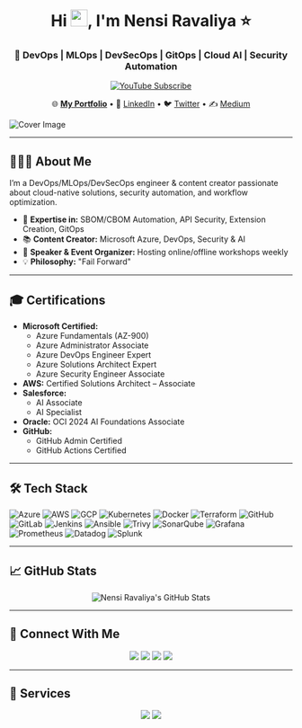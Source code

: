 <h1 align="center">Hi <img src="https://raw.githubusercontent.com/MartinHeinz/MartinHeinz/master/wave.gif" width="30px" height="30px">, I'm Nensi Ravaliya ⭐</h1>

<h3 align="center">🚀 DevOps | MLOps | DevSecOps | GitOps | Cloud AI | Security Automation</h3>

<p align="center">
  <a href="https://www.youtube.com/@yatricloud?sub_confirmation=1">
    <img src="https://img.shields.io/badge/Subscribe-FF0000?style=for-the-badge&logo=youtube&logoColor=white" alt="YouTube Subscribe"/>
  </a>
</p>

<p align="center">
  🌐 <a href="https://www.nensiravaliya.me"><strong>My Portfolio</strong></a> • 
  💼 <a href="https://www.linkedin.com/in/nencyravaliya28/">LinkedIn</a> • 
  🐦 <a href="https://twitter.com/NencyRavaliya">Twitter</a> • 
  ✍️ <a href="https://medium.com/@ravaliyanensi">Medium</a>
</p>

![Cover Image](https://github.com/Nency-Ravaliya/Nency-Ravaliya/assets/117109265/756e5f8d-d3d3-4fb7-87bb-8fb46ad8901b)

---

## 👩🏻‍💻 About Me

I’m a DevOps/MLOps/DevSecOps engineer & content creator passionate about cloud-native solutions, security automation, and workflow optimization.

- 🧠 **Expertise in:** SBOM/CBOM Automation, API Security, Extension Creation, GitOps
- 📚 **Content Creator:** Microsoft Azure, DevOps, Security & AI 
- 🎤 **Speaker & Event Organizer:** Hosting online/offline workshops weekly
- 💡 **Philosophy:** "Fail Forward"

---

## 🎓 Certifications

- **Microsoft Certified:**
  - Azure Fundamentals (AZ-900)
  - Azure Administrator Associate
  - Azure DevOps Engineer Expert
  - Azure Solutions Architect Expert
  - Azure Security Engineer Associate
- **AWS:** Certified Solutions Architect – Associate
- **Salesforce:**
  - AI Associate
  - AI Specialist
- **Oracle:** OCI 2024 AI Foundations Associate
- **GitHub:**
  - GitHub Admin Certified
  - GitHub Actions Certified

---

## 🛠️ Tech Stack

![Azure](https://img.shields.io/badge/azure-%230072C6.svg?style=for-the-badge&logo=azure-devops&logoColor=white) 
![AWS](https://img.shields.io/badge/AWS-%23FF9900.svg?style=for-the-badge&logo=amazon-aws&logoColor=white) 
![GCP](https://img.shields.io/badge/GCP-%234285F4.svg?style=for-the-badge&logo=google-cloud&logoColor=white) 
![Kubernetes](https://img.shields.io/badge/Kubernetes-326CE5?style=for-the-badge&logo=kubernetes&logoColor=white) 
![Docker](https://img.shields.io/badge/Docker-2496ED?style=for-the-badge&logo=docker&logoColor=white) 
![Terraform](https://img.shields.io/badge/Terraform-7B42BC?style=for-the-badge&logo=terraform&logoColor=white) 
![GitHub](https://img.shields.io/badge/GitHub-100000?style=for-the-badge&logo=github&logoColor=white)
![GitLab](https://img.shields.io/badge/GitLab-FCA121?style=for-the-badge&logo=gitlab&logoColor=white)
![Jenkins](https://img.shields.io/badge/Jenkins-D24939?style=for-the-badge&logo=jenkins&logoColor=white) 
![Ansible](https://img.shields.io/badge/Ansible-EE0000?style=for-the-badge&logo=ansible&logoColor=white) 
![Trivy](https://img.shields.io/badge/Trivy-F56628?style=for-the-badge&logo=trivy&logoColor=white)
![SonarQube](https://img.shields.io/badge/SonarQube-4E9BCD?style=for-the-badge&logo=sonarqube&logoColor=white) 
![Grafana](https://img.shields.io/badge/Grafana-F46800?style=for-the-badge&logo=grafana&logoColor=white)
![Prometheus](https://img.shields.io/badge/Prometheus-E6522C?style=for-the-badge&logo=prometheus&logoColor=white)
![Datadog](https://img.shields.io/badge/Datadog-632CA6?style=for-the-badge&logo=datadog&logoColor=white) 
![Splunk](https://img.shields.io/badge/Splunk-000000?style=for-the-badge&logo=splunk&logoColor=white)

---

## 📈 GitHub Stats

<p align="center">
    <img alt="Nensi Ravaliya's GitHub Stats" src="https://github-readme-streak-stats.herokuapp.com/?user=Nency-Ravaliya&theme=black-ice&hide_border=true&stroke=0000&background=060A0CD0"/>
</p>

---

## 🤝 Connect With Me

<p align="center">
  <a href="https://www.linkedin.com/in/nencyravaliya28/"><img src="https://img.shields.io/badge/LinkedIn-0077B5?style=for-the-badge&logo=linkedin&logoColor=white"/></a>
  <a href="https://twitter.com/NencyRavaliya"><img src="https://img.shields.io/badge/Twitter-1DA1F2?style=for-the-badge&logo=twitter&logoColor=white"/></a>
  <a href="https://medium.com/@ravaliyanensi"><img src="https://img.shields.io/badge/Medium-12100E?style=for-the-badge&logo=medium&logoColor=white"/></a>
  <a href="https://github.com/Nency-Ravaliya"><img src="https://img.shields.io/badge/GitHub-100000?style=for-the-badge&logo=github&logoColor=white"/></a>
</p>

---

## 💼 Services

<p align="center">
  <a href="https://www.fiverr.com/nensiravaliya"><img src="https://img.shields.io/badge/Fiverr-1DBF73?style=for-the-badge&logo=fiverr&logoColor=white"/></a>
  <a href="https://github.com/sponsors/Nency-Ravaliya"><img src="https://img.shields.io/badge/Sponsor-30363D?style=for-the-badge&logo=GitHub-Sponsors&logoColor=white"/></a>
</p>
